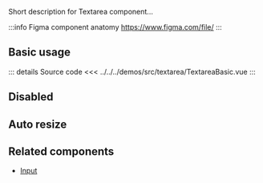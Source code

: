 Short description for Textarea component...

:::info Figma component anatomy
https://www.figma.com/file/
:::

## Basic usage

<TextareaBasic />

::: details Source code
<<< ../../../demos/src/textarea/TextareaBasic.vue
:::

## Disabled

<TextareaDisabled />

## Auto resize

<TextareaAutoResize />

## Related components

- [Input](/components/input/input.doc)
